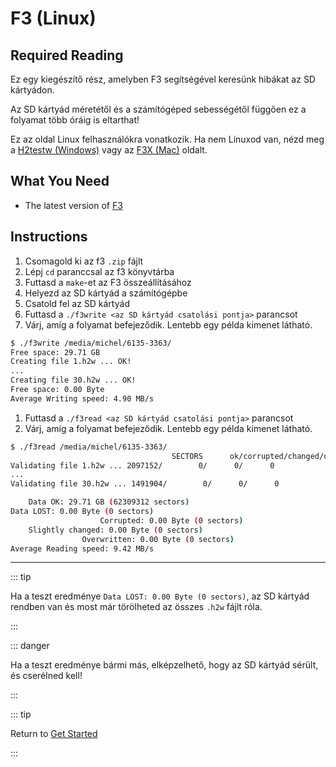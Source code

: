 # F3 (Linux)

## Required Reading

Ez egy kiegészítő rész, amelyben F3 segítségével keresünk hibákat az SD kártyádon.

Az SD kártyád méretétől és a számítógéped sebességétől függően ez a folyamat több óráig is eltarthat!

Ez az oldal Linux felhasználókra vonatkozik. Ha nem Linuxod van, nézd meg a [H2testw (Windows)](h2testw-\(windows\)) vagy az [F3X (Mac)](f3x-\(mac\)) oldalt.

## What You Need

- The latest version of [F3](https://github.com/AltraMayor/f3/releases/tag/v8.0)

## Instructions

1. Csomagold ki az f3 `.zip` fájlt
2. Lépj `cd` paranccsal az f3 könyvtárba
3. Futtasd a `make`-et az F3 összeállításához
4. Helyezd az SD kártyád a számítógépbe
5. Csatold fel az SD kártyád
6. Futtasd a `./f3write <az SD kártyád csatolási pontja>` parancsot
7. Várj, amíg a folyamat befejeződik. Lentebb egy példa kimenet látható.

```bash
$ ./f3write /media/michel/6135-3363/
Free space: 29.71 GB
Creating file 1.h2w ... OK!
...
Creating file 30.h2w ... OK!
Free space: 0.00 Byte
Average Writing speed: 4.90 MB/s
```

1. Futtasd a `./f3read <az SD kártyád csatolási pontja>` parancsot
2. Várj, amíg a folyamat befejeződik. Lentebb egy példa kimenet látható.

```bash
$ ./f3read /media/michel/6135-3363/
									SECTORS      ok/corrupted/changed/overwritten
Validating file 1.h2w ... 2097152/        0/      0/      0
...
Validating file 30.h2w ... 1491904/        0/      0/      0

	Data OK: 29.71 GB (62309312 sectors)
Data LOST: 0.00 Byte (0 sectors)
					Corrupted: 0.00 Byte (0 sectors)
	Slightly changed: 0.00 Byte (0 sectors)
				Overwritten: 0.00 Byte (0 sectors)
Average Reading speed: 9.42 MB/s
```

___

::: tip

Ha a teszt eredménye `Data LOST: 0.00 Byte (0 sectors)`, az SD kártyád rendben van és most már törölheted az összes `.h2w` fájlt róla.

:::

::: danger

Ha a teszt eredménye bármi más, elképzelhető, hogy az SD kártyád sérült, és cserélned kell!

:::

::: tip

Return to [Get Started](get-started)

:::

